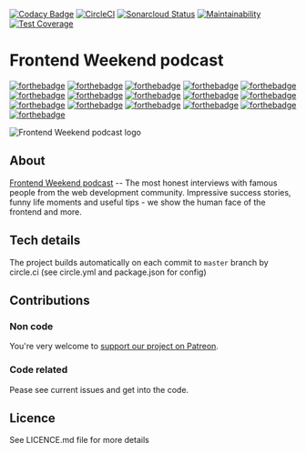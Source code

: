 [![Codacy Badge](https://api.codacy.com/project/badge/Grade/b579593d93f04df79b4dae39cfdb9c4d)](https://app.codacy.com/app/nuxdie/frontendweekend?utm_source=github.com&utm_medium=referral&utm_content=nuxdie/frontendweekend&utm_campaign=Badge_Grade_Dashboard)
[![CircleCI](https://circleci.com/gh/nuxdie/frontendweekend.svg?style=svg)](https://circleci.com/gh/nuxdie/frontendweekend)
[![Sonarcloud Status](https://sonarcloud.io/api/project_badges/measure?project=nuxdie_frontendweekend&metric=alert_status)](https://sonarcloud.io/dashboard?id=nuxdie_frontendweekend)
[![Maintainability](https://api.codeclimate.com/v1/badges/e88b5960142fb1493971/maintainability)](https://codeclimate.com/github/nuxdie/frontendweekend/maintainability)
[![Test Coverage](https://api.codeclimate.com/v1/badges/e88b5960142fb1493971/test_coverage)](https://codeclimate.com/github/nuxdie/frontendweekend/test_coverage)

# Frontend Weekend podcast
[![forthebadge](https://forthebadge.com/images/badges/built-with-love.svg)](https://forthebadge.com)
[![forthebadge](https://forthebadge.com/images/badges/check-it-out.svg)](https://forthebadge.com)
[![forthebadge](https://forthebadge.com/images/badges/contains-technical-debt.svg)](https://forthebadge.com)
[![forthebadge](https://forthebadge.com/images/badges/fuck-it-ship-it.svg)](https://forthebadge.com)
[![forthebadge](https://forthebadge.com/images/badges/kinda-sfw.svg)](https://forthebadge.com)
[![forthebadge](https://forthebadge.com/images/badges/made-with-javascript.svg)](https://forthebadge.com)
[![forthebadge](https://forthebadge.com/images/badges/no-ragrets.svg)](https://forthebadge.com)
[![forthebadge](https://forthebadge.com/images/badges/powered-by-electricity.svg)](https://forthebadge.com)
[![forthebadge](https://forthebadge.com/images/badges/powered-by-responsibility.svg)](https://forthebadge.com)
[![forthebadge](https://forthebadge.com/images/badges/uses-badges.svg)](https://forthebadge.com)
[![forthebadge](https://forthebadge.com/images/badges/uses-css.svg)](https://forthebadge.com)
[![forthebadge](https://forthebadge.com/images/badges/uses-git.svg)](https://forthebadge.com)
[![forthebadge](https://forthebadge.com/images/badges/uses-html.svg)](https://forthebadge.com)
[![forthebadge](https://forthebadge.com/images/badges/uses-js.svg)](https://forthebadge.com)
[![forthebadge](https://forthebadge.com/images/badges/winter-is-coming.svg)](https://forthebadge.com)
[![forthebadge](https://forthebadge.com/images/badges/you-didnt-ask-for-this.svg)](https://forthebadge.com)

![Frontend Weekend podcast logo](https://user-images.githubusercontent.com/3918844/50121260-7f70fe80-0258-11e9-8050-a8dca666a34c.png)

## About
[Frontend Weekend podcast](https://frontendweekend.ml/) -- The most honest interviews with famous people from the web development community. Impressive success stories, funny life moments and useful tips - we show the human face of the frontend and more.

## Tech details
The project builds automatically on each commit to `master` branch by circle.ci (see circle.yml and package.json for config)

## Contributions

### Non code
You're very welcome to [support our project on Patreon](https://www.patreon.com/frontendweekend).

### Code related
Pease see current issues and get into the code.

## Licence
See LICENCE.md file for more details

